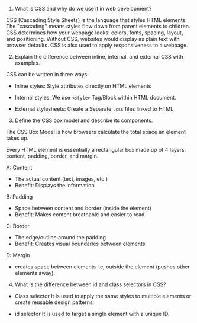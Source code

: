 1. What is CSS and why do we use it in web development?

CSS (Cascading Style Sheets) is the language that styles HTML elements. The "cascading" means styles flow down from parent elements to children. CSS determines how your webpage looks: colors, fonts, spacing, layout, and positioning. Without CSS, websites would display as plain text with browser defaults. CSS is also used to apply responsiveness to a webpage.




2. Explain the difference between inline, internal, and external CSS with examples.

CSS can be written in three ways:

- Inline styles: Style attributes directly on HTML elements

- Internal styles: We use `<style>` Tag/Block  within HTML document.

- External stylesheets: Create a Separate `.css` files linked to HTML




3. Define the CSS box model and describe its components.

The CSS Box Model is how browsers calculate the total space an element takes up.

Every HTML element is essentially a rectangular box made up of 4 layers: content, padding, border, and margin. 

A: Content
- The actual content (text, images, etc.)
- Benefit: Displays the information  

B: Padding
- Space between content and border (inside the element)
- Benefit: Makes content breathable and easier to read

C: Border
- The edge/outline around the padding
- Benefit: Creates visual boundaries between elements

D: Margin
- creates space between elements i.e, outside the element (pushes other elements away).




4. What is the difference between id and class selectors in CSS?

- Class selector
It is used to apply the same styles to multiple elements or create reusable design patterns.

- id selector
It is used to target a single element with a unique ID.
